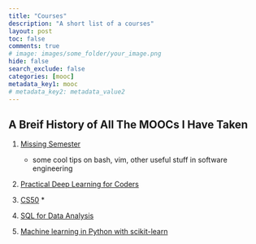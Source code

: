 ```yaml
---
title: "Courses"
description: "A short list of a courses"
layout: post
toc: false
comments: true
# image: images/some_folder/your_image.png
hide: false
search_exclude: false
categories: [mooc]
metadata_key1: mooc
# metadata_key2: metadata_value2
---
```


## A Breif History of All The MOOCs I Have Taken

1. [Missing Semester](https://missing.csail.mit.edu/)
	* some cool tips on  bash, vim, other useful stuff in software engineering

2. [Practical Deep Learning for Coders](https://course.fast.ai/)
3. [CS50](https://cs50.harvard.edu/x/2022/)
	* 
4. [SQL for Data Analysis](https://www.udacity.com/course/sql-for-data-analysis--ud198)
5. [Machine learning in Python with scikit-learn](https://lms.fun-mooc.fr/courses/course-v1:inria+41026+session02/info)